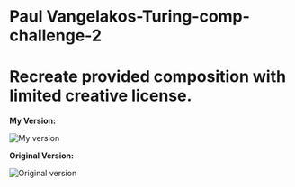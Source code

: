 # Paul Vangelakos-Turing-comp-challenge-2

<h1>Recreate provided composition with limited creative license.</h1>

<b>My Version:</b>

![My version](https://i.imgur.com/kuZDyDy.png)


<b>Original Version:</b>

![Original version](http://frontend.turing.io/assets/images/static-comp-challenge-2.jpg)
